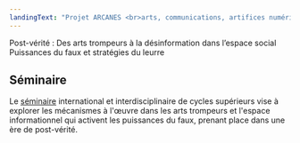 ```yaml
---
landingText: "Projet ARCANES <br>arts, communications, artifices numériques et espaces sociaux"
---
```


Post-vérité : Des arts trompeurs à la désinformation dans l’espace social  
Puissances du faux et stratégies du leurre

## Séminaire

Le [séminaire](/seminaire/) international et interdisciplinaire de cycles supérieurs vise à explorer les mécanismes à l'œuvre dans les arts trompeurs et l'espace informationnel qui activent les puissances du faux, prenant place dans une ère de post-vérité.
